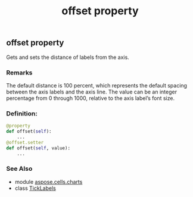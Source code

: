 ﻿---
title: offset property
second_title: Aspose.Cells for Python via .NET API References
description: 
type: docs
weight: 120
url: /aspose.cells.charts/ticklabels/offset/
is_root: false
---

## offset property


Gets and sets the distance of labels from the axis.

### Remarks 


The default distance is 100 percent, which represents the default spacing between the axis labels and the axis line.
The value can be an integer percentage from 0 through 1000, relative to the axis label’s font size.
### Definition:
```python
@property
def offset(self):
    ...
@offset.setter
def offset(self, value):
    ...
```

### See Also
* module [aspose.cells.charts](../../)
* class [TickLabels](/cells/python-net/aspose.cells.charts/ticklabels)
